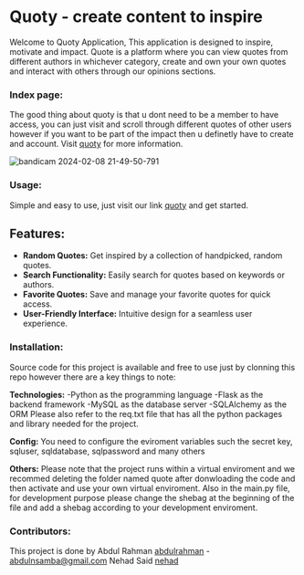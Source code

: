 # Quoty - create content to inspire

Welcome to Quoty Application, This application is designed to inspire, motivate and impact.
Quote is a platform where you can view quotes from different authors in whichever category, create and own your own quotes and interact with others through our opinions sections.

### Index page:
The good thing about quoty is that u dont need to be a member to have access, you can just visit and scroll through different quotes of other users however if you want to be part of the impact then u definetly have to create and account. Visit [quoty](http://www.quoty.tech/) for more information.

![bandicam 2024-02-08 21-49-50-791](https://github.com/Nehad-Said/Quoty_App/assets/29124204/cbfd5658-39b4-4adc-9fa2-4876b16fac3b)

### Usage:
Simple and easy to use, just visit our link [quoty](http://www.quoty.tech/) and get started.

## Features:

- **Random Quotes:** Get inspired by a collection of handpicked, random quotes.
- **Search Functionality:** Easily search for quotes based on keywords or authors.
- **Favorite Quotes:** Save and manage your favorite quotes for quick access.
- **User-Friendly Interface:** Intuitive design for a seamless user experience.

### Installation:
Source code for this project is available and free to use just by clonning this repo however there are a key things to note:

**Technologies:**
	-Python as the programming language
	-Flask as the backend framework
	-MySQL as the database server
	-SQLAlchemy as the ORM
 Please also refer to the req.txt file that has all the python packages and library needed for the project.

**Config:**
	You need to configure the eviroment variables such the secret key, sqluser, sqldatabase, sqlpassword and many others

**Others:**
	Please note that the project runs within a virtual enviroment and we recommed deleting the folder named quote after donwloading the code and then activate and use your own virtual enviroment.
	Also in the main.py file, for development purpose please change the shebag at the beginning of the file and add a shebag according to your development enviroment.

### Contributors:
This project is done by 
Abdul Rahman [abdulrahman](https://github.com/Abdul17rahman) - abdulnsamba@gmail.com
Nehad Said [nehad](https://github.com/Nehad-Said)


